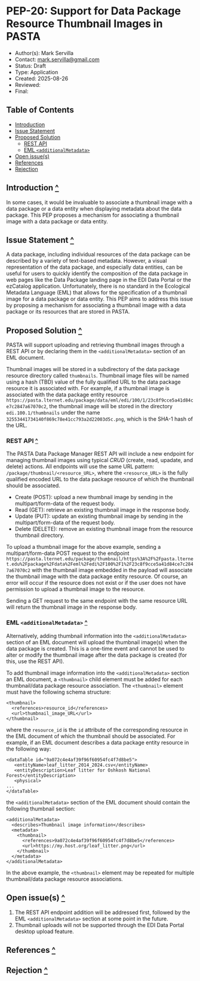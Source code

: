 # PEP-20: Support for Data Package Resource Thumbnail Images in PASTA <a id="top"></a>

- Author(s): Mark Servilla
- Contact: mark.servilla@gmail.com
- Status: Draft
- Type: Application
- Created: 2025-08-26
- Reviewed:
- Final:

## Table of Contents
* [Introduction](#introduction)
* [Issue Statement](#issue-statement)
* [Proposed Solution](#proposed-solution)
    * [REST API](#rest-api)
    * [EML `<additionalMetadata>`](#eml)
* [Open issue(s)](#open-issues)
* [References](#references)
* [Rejection](#rejection)
<!-- TOC -->

## Introduction <a id="introduction"></a> [^](#top)

In some cases, it would be invaluable to associate a thumbnail image with a 
data package or a data entity when displaying metadata about the data package. This PEP proposes a mechanism for associating a thumbnail image 
with a data package or data entity.

## Issue Statement <a id="issue-statement"></a> [^](#top)

A data package, including individual resources of the data package can be described by a variety of text-based metadata. However, a visual representation of the data package, and especially data entities, can be useful for users to quickly identify the composition of the data package in web pages like the Data Package landing page in the EDI Data Portal or the ezCatalog application. Unfortunately, there is no standard in the Ecological Metadata Language (EML) that allows for the specification of a thumbnail image for a data package or data entity. This PEP aims to address this issue by proposing a mechanism for associating a thumbnail image with a data package or its resources that are stored in PASTA.

## Proposed Solution <a id="proposed-solution"></a> [^](#top)

PASTA will support uploading and retrieving thumbnail images through a REST API or by declaring them in the `<additionalMetadata>` section of an EML document.

Thumbnail images will be stored in a subdirectory of the data package resource directory called `thumbnails`. Thumbnail image files will be named using a hash (TBD) value of the fully qualified URL to the data package resource it is associated with. For example, if a thumbnail image is associated with the data package entity resource `https://pasta.lternet.edu/package/data/eml/edi/100/1/23c8f9cce5a41d84ce7c2847a67070c2`, the thumbnail image will be stored in the directory `edi.100.1/thumbnails` under the name `32553441734140f869c78e41cc793a2d22003d5c.png`, which is the SHA-1 hash of the URL.

### REST API <a id="rest-api"></a> [^](#top)

The PASTA Data Package Manager REST API will include a new endpoint for managing thumbnail images using typical *CRUD* (create, read, upadate, and delete) actions. All endpoints will use the same URL pattern: `/package/thumbnail/<resource_URL>`, where the `<resource_URL>` is the fully qualified encoded URL to the data package resource of which the thumbnail should be associated.

- Create (POST): upload a new thumbnail image by sending in the multipart/form-data of the request body.
- Read (GET): retrieve an existing thumbnail image in the response body.
- Update (PUT): update an existing thumbnail image by sending in the multipart/form-data of the request body.
- Delete (DELETE): remove an existing thumbnail image from the resource thumbnail directory.

To upload a thumbnail image for the above example, sending a multipart/form-data POST request to the endpoint `https://pasta.lternet.edu/package/thumbnail/https%3A%2F%2Fpasta.lternet.edu%2Fpackage%2Fdata%2Feml%2Fedi%2F100%2F1%2F23c8f9cce5a41d84ce7c2847a67070c2` with the thumbnail image embedded in the payload will associate the thumbnail image with the data package entity resource. Of course, an error will occur if the resource does not exist or if the user does not have permission to upload a thumbnail image to the resource.

Sending a GET request to the same endpoint with the same resource URL will return the thumbnail image in the response body.

### EML `<additionalMetadata>` <a id="eml"></a> [^](#top)

Alternatively, adding thumbnail information into the `<additionalMetadata>` section of an EML document will upload the thumbnail image(s) when the data package is created. This is a one-time event and cannot be used to alter or modify the thumbnail image after the data package is created (for this, use the REST API).

To add thumbnail image information into the `<additionalMetadata>` section an EML document, a `<thumbnail>` child element must be added for each thumbnail/data package resource association. The `<thumbnail>` element must have the following schema structure:

```
<thumbnail>
  <references>resource_id</references>
  <url>thumbnail_image_URL</url>
</thumbnail>
```

where the `resource_id` is the `id` attribute of the corresponding resource in the EML document of which the thumbnail should be associated. For example, if an EML document describes a data package entity resource in the following way:

```aiignore
<dataTable id="9a072c4e4af39f96f60954fc4f7d8be5">
   <entityName>leaf_litter_2014_2024.csv</entityName>
   <entityDescription>Leaf litter for Oshkosh National Forest</entityDescription>
   <physical>
...
</dataTable>
```

the `<additionalMetadata>` section of the EML document should contain the following thumbnail section:

```aiignore
<additionalMetadata>
  <describes>Thumbnail image information</describes>
  <metadata>
    <thumbnail>
      <references>9a072c4e4af39f96f60954fc4f7d8be5</references>
      <url>https://my.host.org/leaf_litter.png</url>
    </thumbnail>
  </metadata>
</additionalMetadata>
```
In the above example, the `<thumbnail>` element may be repeated for multiple thumbnail/data package resource associations.

## Open issue(s) <a id="open-issues"></a> [^](#top)

1. The REST API endpoint addition will be addressed first, followed by the EML `<additionalMetadata>` section at some point in the future.
2. Thumbnail uploads will not be supported through the EDI Data Portal desktop upload feature.

## References <a id="references"></a> [^](#top)

## Rejection <a id="rejection"></a> [^](#top)
